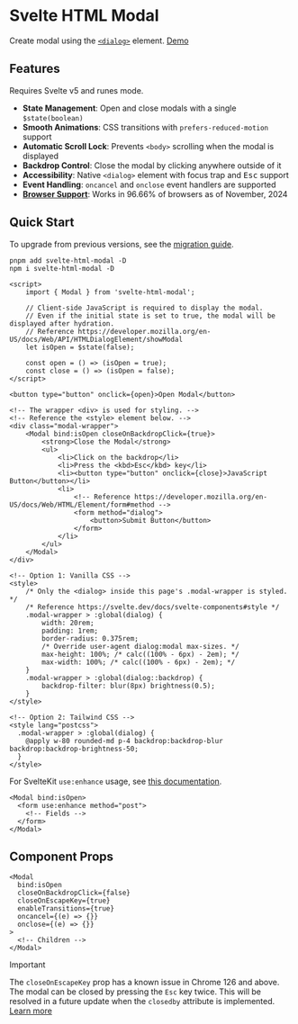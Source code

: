 # Svelte HTML Modal

Create modal using the [`<dialog>`] element. [Demo]

[`<dialog>`]: https://developer.mozilla.org/en-US/docs/Web/API/HTMLDialogElement
[demo]: https://svelte.dev/repl/7ffaea50f0c0466ea2b4be8e0aee20dd?version=5.2.7

## Features

Requires Svelte v5 and runes mode.

- **State Management**: Open and close modals with a single `$state(boolean)`
- **Smooth Animations**: CSS transitions with `prefers-reduced-motion` support
- **Automatic Scroll Lock**: Prevents `<body>` scrolling when the modal is displayed
- **Backdrop Control**: Close the modal by clicking anywhere outside of it
- **Accessibility**: Native `<dialog>` element with focus trap and <kbd>Esc</kbd> support
- **Event Handling**: `oncancel` and `onclose` event handlers are supported
- **[Browser Support]**: Works in 96.66% of browsers as of November, 2024

[Browser Support]: https://caniuse.com/dialog

## Quick Start

To upgrade from previous versions, see the [migration guide](/docs/migration.md).

```shell
pnpm add svelte-html-modal -D
npm i svelte-html-modal -D
```

```svelte
<script>
	import { Modal } from 'svelte-html-modal';

	// Client-side JavaScript is required to display the modal.
	// Even if the initial state is set to true, the modal will be displayed after hydration.
	// Reference https://developer.mozilla.org/en-US/docs/Web/API/HTMLDialogElement/showModal
	let isOpen = $state(false);

	const open = () => (isOpen = true);
	const close = () => (isOpen = false);
</script>

<button type="button" onclick={open}>Open Modal</button>

<!-- The wrapper <div> is used for styling. -->
<!-- Reference the <style> element below. -->
<div class="modal-wrapper">
	<Modal bind:isOpen closeOnBackdropClick={true}>
		<strong>Close the Modal</strong>
		<ul>
			<li>Click on the backdrop</li>
			<li>Press the <kbd>Esc</kbd> key</li>
			<li><button type="button" onclick={close}>JavaScript Button</button></li>
			<li>
				<!-- Reference https://developer.mozilla.org/en-US/docs/Web/HTML/Element/form#method -->
				<form method="dialog">
					<button>Submit Button</button>
				</form>
			</li>
		</ul>
	</Modal>
</div>

<!-- Option 1: Vanilla CSS -->
<style>
	/* Only the <dialog> inside this page's .modal-wrapper is styled. */
	/* Reference https://svelte.dev/docs/svelte-components#style */
	.modal-wrapper > :global(dialog) {
		width: 20rem;
		padding: 1rem;
		border-radius: 0.375rem;
		/* Override user-agent dialog:modal max-sizes. */
		max-height: 100%; /* calc((100% - 6px) - 2em); */
		max-width: 100%; /* calc((100% - 6px) - 2em); */
	}
	.modal-wrapper > :global(dialog::backdrop) {
		backdrop-filter: blur(8px) brightness(0.5);
	}
</style>

<!-- Option 2: Tailwind CSS -->
<style lang="postcss">
  .modal-wrapper > :global(dialog) {
    @apply w-80 rounded-md p-4 backdrop:backdrop-blur backdrop:backdrop-brightness-50;
  }
</style>
```

For SvelteKit `use:enhance` usage, see [this documentation](/docs/form.md).

```svelte
<Modal bind:isOpen>
  <form use:enhance method="post">
    <!-- Fields -->
  </form>
</Modal>
```

## Component Props

```svelte
<Modal
  bind:isOpen
  closeOnBackdropClick={false}
  closeOnEscapeKey={true}
  enableTransitions={true}
  oncancel={(e) => {}}
  onclose={(e) => {}}
>
  <!-- Children -->
</Modal>
```

> [!IMPORTANT]  
> The `closeOnEscapeKey` prop has a known issue in Chrome 126 and above. The modal can be closed by pressing the `Esc` key twice. This will be resolved in a future update when the `closedby` attribute is implemented. [Learn more](https://github.com/hyunbinseo/svelte-html-modal/issues/6)
